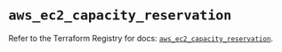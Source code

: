 # `aws_ec2_capacity_reservation`

Refer to the Terraform Registry for docs: [`aws_ec2_capacity_reservation`](https://registry.terraform.io/providers/hashicorp/aws/6.4.0/docs/resources/ec2_capacity_reservation).
